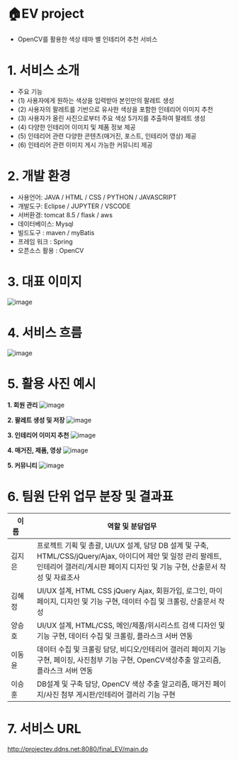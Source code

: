 # :house:EV project
- OpenCV를 활용한 색상 테마 별 인테리어 추천 서비스

# 1. 서비스 소개
- 주요 기능
- (1) 사용자에게 원하는 색상을 입력받아 본인만의 팔레트 생성
- (2) 사용자의 팔레트를 기반으로 유사한 색상을 포함한 인테리어 이미지 추천
- (3) 사용자가 올린 사진으로부터 주요 색상 5가지를 추출하여 팔레트 생성
- (4) 다양한 인테리어 이미지 및 제품 정보 제공
- (5) 인테리어 관련 다양한 콘텐츠(매거진, 포스트, 인테리어 영상) 제공
- (6) 인테리어 관련 이미지 게시 가능한 커뮤니티 제공

# 2. 개발 환경

- 사용언어: JAVA / HTML / CSS / PYTHON / JAVASCRIPT
- 개발도구: Eclipse / JUPYTER / VSCODE
- 서버환경: tomcat 8.5 / flask / aws
- 데이터베이스: Mysql
- 빌드도구 : maven / myBatis
- 프레임 워크 : Spring
- 오픈소스 활용 : OpenCV

# 3. 대표 이미지
![image](https://user-images.githubusercontent.com/96643770/165432623-f67fa18a-3d33-4a61-ab9c-221f5f917517.png)

# 4. 서비스 흐름
![image](https://user-images.githubusercontent.com/97093411/166112902-bd6f4b43-512e-4461-9f97-ac9c31af87ea.png)

# 5. 활용 사진 예시
**1. 회원 관리**
![image](https://user-images.githubusercontent.com/97093411/166113118-046d83ff-4010-4f33-8ccf-d188cdaeddbb.png)



**2. 팔레트 생성 및 저장**
![image](https://user-images.githubusercontent.com/97093411/166113124-e8180067-caba-4b52-bbcd-fd54887b3829.png)



**3. 인테리어 이미지 추천**
![image](https://user-images.githubusercontent.com/97093411/166113134-3f74aaf5-b215-4253-bee6-f549575359da.png)



**4. 매거진, 제품, 영상**
![image](https://user-images.githubusercontent.com/97093411/166113145-838bd146-2851-49c7-8280-51bca1586083.png)



**5. 커뮤니티**
![image](https://user-images.githubusercontent.com/97093411/166113152-375e1612-11a4-45f0-a7ed-b5a230c08abf.png)



# 6. 팀원 단위 업무 분장 및 결과표
|이름&nbsp;&nbsp;&nbsp;&nbsp;&nbsp;|역할 및 분담업무|
|----------|------|
|김지은&nbsp;&nbsp;&nbsp;&nbsp;&nbsp;|프로젝트 기획 및 총괄, UI/UX 설계, 담당 DB 설계 및 구축, HTML/CSS/jQuery/Ajax, 아이디어 제안 및 일정 관리 팔레트, 인테리어 갤러리/게시판 페이지 디자인 및 기능 구현, 산출문서 작성 및 자료조사|
|김혜정&nbsp;&nbsp;&nbsp;&nbsp;|UI/UX 설계, HTML CSS  jQuery  Ajax, 회원가입, 로그인, 마이페이지, 디자인 및 기능 구현, 데이터 수집 및 크롤링, 산출문서 작성|
|양승호&nbsp;&nbsp;&nbsp;&nbsp;|UI/UX 설계, HTML/CSS, 메인/제품/위시리스트 검색 디자인 및 기능 구현, 데이터 수집 및 크롤링, 플라스크 서버 연동|
|이동윤&nbsp;&nbsp;&nbsp;&nbsp;|데이터 수집 및 크롤링 담당, 비디오/인테리어 갤러리 페이지 기능 구현, 페이징, 사진첨부 기능 구현, OpenCV색상추출 알고리즘, 플라스크 서버 연동|
|이승훈&nbsp;&nbsp;&nbsp;&nbsp;|DB설계 및 구축 담당, OpenCV 색상 추출 알고리즘, 매거진 페이지/사진 첨부 게시판/인테리어 갤러리 기능 구현|

# 7. 서비스 URL
http://projectev.ddns.net:8080/final_EV/main.do

